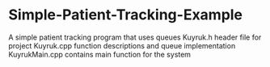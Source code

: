 # Simple-Patient-Tracking-Example
A simple patient tracking program that uses queues
Kuyruk.h header file for project
Kuyruk.cpp function descriptions and queue implementation
KuyrukMain.cpp contains main function for the system

